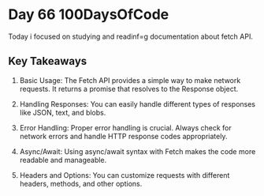 # Day 66 100DaysOfCode

Today i focused on studying and readinf=g documentation about fetch API.

## Key Takeaways

1. Basic Usage: The Fetch API provides a simple way to make network requests. It returns a promise that resolves to the Response object.

2. Handling Responses: You can easily handle different types of responses like JSON, text, and blobs.

3. Error Handling: Proper error handling is crucial. Always check for network errors and handle HTTP response codes appropriately.

4. Async/Await: Using async/await syntax with Fetch makes the code more readable and manageable.

5. Headers and Options: You can customize requests with different headers, methods, and other options.